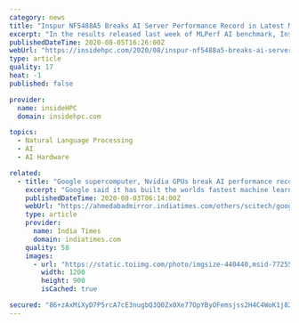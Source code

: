 ```yaml
---
category: news
title: "Inspur NF5488A5 Breaks AI Server Performance Record in Latest MLPerf Benchmarks"
excerpt: "In the results released last week of MLPerf AI benchmark, Inspur NF5488A5 server set a new AI performance record in the Resnet50 training task, topping the list for single server performance. MLPerf (results here) is the most influential industry benchmarking organization in the field of AI around the world."
publishedDateTime: 2020-08-05T16:26:00Z
webUrl: "https://insidehpc.com/2020/08/inspur-nf5488a5-breaks-ai-server-performance-record-in-latest-mlperf-benchmarks/"
type: article
quality: 17
heat: -1
published: false

provider:
  name: insideHPC
  domain: insidehpc.com

topics:
  - Natural Language Processing
  - AI
  - AI Hardware

related:
  - title: "Google supercomputer, Nvidia GPUs break AI performance records"
    excerpt: "Google said it has built the worlds fastest machine learning (ML) training supercomputer that broke AI performance records in six out of eight industry-leading"
    publishedDateTime: 2020-08-03T06:14:00Z
    webUrl: "https://ahmedabadmirror.indiatimes.com/others/scitech/google-supercomputer-nvidia-gpus-break-ai-performance-records/articleshow/77255496.cms"
    type: article
    provider:
      name: India Times
      domain: indiatimes.com
    quality: 58
    images:
      - url: "https://static.toiimg.com/photo/imgsize-440440,msid-77255488/77255488.jpg"
        width: 1200
        height: 900
        isCached: true

secured: "86+zAxMiXyD7P5rcA7cE3nugbQ3Q0Zx0Xe77OpYByOFemsjss2H4C4WoK1j82S2rjqZkX5LE/5SqpztLhYiB+2JJREuAp87C4/0Rkzx6pYY9wFucVXSqXIu7q7MnMMX0qaL7H1cwtiBeIK1VdkhkiWwOZE0lt4lOSQ5vTmfJbksFnTJRD6o0W9bPGndNPlJeYSbUsZrJNOrEGD2t/zXUOIkBzWJ1ZcXSIcvF5ojAup9JcvTA0B5wrbBHyuiIfvpsMRX5fEn5MFzek1OAAhjqNRQpG1zLnva43UkSQF7CmddLgqwqiyg0NUDZi9roMwnId5VT4nTIDu/7EhFO8nAezg==;kGp/s7UydM5i4l0E97nvTg=="
---
```


